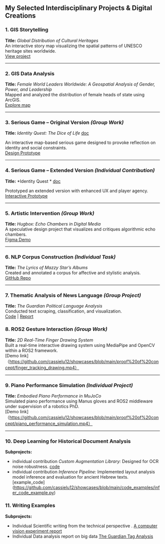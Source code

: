 ##  My Selected Interdisciplinary Projects & Digital Creations

### 1. GIS Storytelling  
**Title:** *Global Distribution of Cultural Heritages*  
An interactive story map visualizing the spatial patterns of UNESCO heritage sites worldwide.  
 [View project](https://public.flourish.studio/story/2103192/)

---

### 2. GIS Data Analysis  
**Title:** *Female World Leaders Worldwide: A Geospatial Analysis of Gender, Power, and Leadership*  
Mapped and analyzed the distribution of female heads of state using ArcGIS.  
 [Explore map](https://rug.maps.arcgis.com/apps/mapviewer/index.html?webmap=6a89a21794384799a85cae97762940f8)

---

### 3. Serious Game – Original Version *(Group Work)*  
**Title:** *Identity Quest: The Dice of Life*  [doc](https://github.com/cassielu12/showcases/blob/main/proof%20of%20concept/map_game_group_version.pdf)


An interactive map-based serious game designed to provoke reflection on identity and social constraints.  
 [Design Prototype](https://www.figma.com/proto/1EXX3db28ZidN2NvvTk6qM/Untitled?type=design&node-id=1-2&t=A92SfMqOuZJw7PJq-0&scaling=min-zoom&page-id=0%3A1)

---

### 4. Serious Game – Extended Version *(Individual Contribution)*  
**Title:** *Identity Quest *  [doc](https://github.com/cassielu12/showcases/blob/main/proof%20of%20concept/map_game_extension_version.pdf)

Prototyped an extended version with enhanced UX and player agency.  
 [Interactive Prototype](https://www.figma.com/proto/miOfJNLkZri1a0DaY2muod/identity-quest?node-id=2004-142&t=8qFQNLi59v3tyRKS-1&scaling=min-zoom&page-id=0%3A1)

---

### 5. Artistic Intervention *(Group Work)*  
**Title:** *Hugbox: Echo Chambers in Digital Media*  
A speculative design project that visualizes and critiques algorithmic echo chambers.  
 [Figma Demo](https://www.figma.com/proto/zbOc1C9tEknZJwXIuUgkEk/Untitled?type=design&node-id=2-2&t=duFTM54ATAx4EhGM-1)

---

### 6. NLP Corpus Construction *(Individual Task)*  
**Title:** *The Lyrics of Mazzy Star’s Albums*  
Created and annotated a corpus for affective and stylistic analysis.  
 [GitHub Repo](https://github.com/cassielu12/Mazzy-Star-Lyrics-Corpus-and-Annotation)

---

### 7. Thematic Analysis of News Language *(Group Project)*  
**Title:** *The Guardian Political Language Analysis*  
Conducted text scraping, classification, and visualization.  
 [Code](https://github.com/cassielu12/The-Guardian_Analysis) |  [Report](https://www.canva.com/design/DAF58eHhuQc/VReWapS-jnplVMkVDze_3g/view)


### 8. ROS2 Gesture Interaction *(Group Work)*  
**Title:** *2D Real-Time Finger Drawing System*  
Built a real-time interactive drawing system using MediaPipe and OpenCV within a ROS2 framework.  
 [Demo link] （https://github.com/cassielu12/showcases/blob/main/proof%20of%20concept/finger_tracking_drawing.mp4）

---

### 9. Piano Performance Simulation *(Individual Project)*  
**Title:** *Embodied Piano Performance in MuJoCo*  
Simulated piano performance using Manus gloves and ROS2 middleware under supervision of a robotics PhD.  
 [Demo link] （https://github.com/cassielu12/showcases/blob/main/proof%20of%20concept/piano_performance_simulation.mp4）

---

### 10. Deep Learning for Historical Document Analysis  
**Subprojects:**
- individual contribution *Custom Augmentation Library:* Designed for OCR noise robustness.  [code](https://github.com/cassielu12/showcases/tree/main/code_examples/python_libarary)
- individual contribution *Inference Pipeline:* Implemented layout analysis model inference and evaluation for ancient Hebrew texts.  [example_code] (https://github.com/cassielu12/showcases/blob/main/code_examples/infer_code_example.py)

### 11. Writing Examples 
**Subprojects:**
- Individual Scientific writing from the technical perspective .  [A computer vision experiment report](https://github.com/cassielu12/showcases/blob/main/data%20analysis%20/Computer_Vision__report.pdf)
- Individual Data analysis report on big data   [The Guardian Tag Analysis](https://github.com/cassielu12/showcases/blob/main/data%20analysis%20/The%20Guardian%20Tags%20Analysis.pdf)

